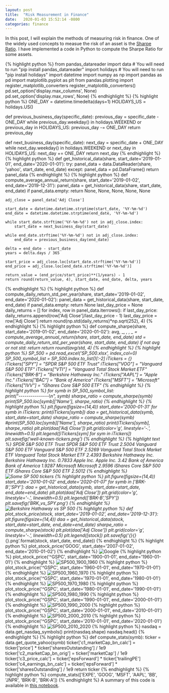 ```yaml
---
layout: post
title:  "Risk Measurement in Finance"
date:   2020-01-03 15:52:14 -0800
categories: finance
---
```

<!---
A tribute to a great man who died on this day but whose legacy would never die. 

<img src="rose.jpeg" align="middle" width="256">

--->
In this post, I will explain the methods of measuring risk in finance. One of the widely used concepts to measue the risk of an asset is the [Sharpe Ratio](https://en.wikipedia.org/wiki/Sharpe_ratio). I have implemented a code in Python to compute the Sharpe Ratio for some assets. 

{% highlight python %}
from pandas_datareader import data  # You will need to run "pip install pandas_datareader"
import holidays   # You will need to run "pip install holidays"
import datetime 
import numpy as np
import pandas as pd
import matplotlib.pyplot as plt
from pandas.plotting import register_matplotlib_converters
register_matplotlib_converters()
pd.set_option('display.max_columns', None)
pd.set_option('display.max_rows', None)
{% endhighlight %}
{% highlight python %}
ONE_DAY = datetime.timedelta(days=1)
HOLIDAYS_US = holidays.US()

def previous_business_day(specific_date):
    previous_day = specific_date - ONE_DAY
    while previous_day.weekday() in holidays.WEEKEND or previous_day in HOLIDAYS_US:
        previous_day -= ONE_DAY
    return previous_day

def next_business_day(specific_date):
    next_day = specific_date + ONE_DAY
    while next_day.weekday() in holidays.WEEKEND or next_day in HOLIDAYS_US:
        next_day += ONE_DAY
    return next_day
{% endhighlight %}
{% highlight python %}
def get_historical_data(share, start_date='2019-01-01', end_date='2020-01-01'):
    try:
        panel_data = data.DataReader(share, 'yahoo', start_date, end_date)
    except: 
        panel_data = pd.DataFrame()
    return panel_data
{% endhighlight %}
{% highlight python %}
def compute_average_annual_return(share, start_date='2019-01-02', end_date='2019-12-31'):
    panel_data = get_historical_data(share, start_date, end_date)
    if panel_data.empty:
        return None, None, None, None, None
    
    adj_close = panel_data['Adj Close']
    
    start_date = datetime.datetime.strptime(start_date, '%Y-%m-%d')
    end_date = datetime.datetime.strptime(end_date, '%Y-%m-%d')
    
    while start_date.strftime('%Y-%m-%d') not in adj_close.index: 
        start_date = next_business_day(start_date)
    
    while end_date.strftime('%Y-%m-%d') not in adj_close.index: 
        end_date = previous_business_day(end_date)
    
    delta = end_date - start_date
    years = delta.days / 365
    
    start_price = adj_close.loc[start_date.strftime('%Y-%m-%d')]
    end_price = adj_close.loc[end_date.strftime('%Y-%m-%d')]
    
    return_value = (end_price/start_price)**(1/years) - 1
    return round(return_value, 4), start_date, end_date, delta, years
{% endhighlight %}
{% highlight python %}
def compute_daily_return_std_per_year(share, start_date='2019-01-02', end_date='2020-01-02'):
    panel_data = get_historical_data(share, start_date, end_date)
    if panel_data.empty:
        return None
    last_day_price = None
    daily_returns = [] 
    for index, row in panel_data.iterrows():
        if last_day_price:
            daily_returns.append(row['Adj Close']/last_day_price - 1)
        last_day_price = row['Adj Close']
    return round(np.std(daily_returns)*np.sqrt(252), 4)
{% endhighlight %}
{% highlight python %}
def compute_sharpe(share, start_date='2019-01-02', end_date='2020-01-02'):
    avg, _, _, _, _ = compute_average_annual_return(share, start_date, end_date)
    std = compute_daily_return_std_per_year(share, start_date, end_date)
    if not avg or not std:
        return
    return round(avg/std, 4)
{% endhighlight %}
{% highlight python %}
SP_500 = pd.read_excel('SP_500.xlsx', index_col=0)
SP_500_symbol_list = SP_500.index.to_list()[:-2]
iTickers = {}
iTickers["SPY"] = "SPDR S&P 500 ETF Trust"
iTickers["VOO"] = "Vanguard S&P 500 ETF"
iTickers["VTI"] = "Vanguard Total Stock Market ETF"
iTickers["BRK-B"] = "Berkshire Hathaway Inc."
iTickers["AAPL"] = "Apple Inc."
iTickers["BAC"] = "Bank of America"
iTickers["MSFT"] = "Microsoft"
iTickers["IVV"] = "iShares Core S&P 500 ETF"
{% endhighlight %}
{% highlight python %}
for symb in SP_500_symbol_list:  
    print("---------------\n", symb)
    sharpe_ratio = compute_sharpe(symb)
    print(SP_500.loc[symb]['Name'], sharpe_ratio)
{% endhighlight %}
{% highlight python %}
plt.figure(figsize=(14,4))
start_date='2000-01-31' 
for symb in iTickers:
    print(iTickers[symb])
    daa = get_historical_data(symb, start_date=start_date)
    sharpe_ratio = compute_sharpe(symb)
    #print(SP_500.loc[symb]['Name'], sharpe_ratio)
    print(iTickers[symb], sharpe_ratio)
    plt.plot(daa['Adj Close'])
    plt.grid(color='g', linestyle='-.', linewidth=0.5)
plt.legend([iTickers[sym] for sym in iTickers])
plt.savefig('well-known-tickers.png')
{% endhighlight %}
{% highlight text %}
SPDR S&P 500 ETF Trust
SPDR S&P 500 ETF Trust 2.5004
Vanguard S&P 500 ETF
Vanguard S&P 500 ETF 2.5269
Vanguard Total Stock Market ETF
Vanguard Total Stock Market ETF 2.4393
Berkshire Hathaway Inc.
Berkshire Hathaway Inc. 0.7833
Apple Inc.
Apple Inc. 3.42
Bank of America
Bank of America 1.9287
Microsoft
Microsoft 2.9596
iShares Core S&P 500 ETF
iShares Core S&P 500 ETF 2.5012
{% endhighlight %}
![Some SP 500 tickers](well-known-tickers.png)
{% highlight python %}
plt.figure(figsize=(14,4))
start_date='2010-01-02' 
end_date='2020-01-07' 
for symb in ['BRK-B','SPY']:
    daa = get_historical_data(symb, start_date=start_date, end_date=end_date)
    plt.plot(daa['Adj Close'])
    plt.grid(color='g', linestyle='-.', linewidth=0.5)
plt.legend(['BRK-B','SPY'])
plt.savefig('BRK_vs_SPY.png')
{% endhighlight %}
![Berkshire Hathaway vs SP 500](BRK_vs_SPY.png)
{% highlight python %}
def plot_stock_price(stock, start_date='2019-01-02', end_date='2019-12-31'):
    plt.figure(figsize=(14,4))
    daa = get_historical_data(stock, start_date=start_date, end_date=end_date)
    sharpe_ratio = compute_sharpe(stock)
    plt.plot(daa['Adj Close'])
    plt.grid(color='g', linestyle='-.', linewidth=0.5)
    plt.legend([stock])
    plt.savefig('{}_{}_{}.png'.format(stock, start_date, end_date))
{% endhighlight %}
{% highlight python %}
plot_stock_price('GOOG', start_date='2007-01-02', end_date='2010-01-02')
{% endhighlight %}
![Google](GOOG_2007-01-02_2010-01-02.png)
{% highlight python %}
plot_stock_price('^GSPC', start_date='1900-01-01', end_date='1960-01-01')
{% endhighlight %}
![SP500_1900_1960](^GSPC_1900-01-01_1960-01-01.png)
{% highlight python %}
plot_stock_price('^GSPC', start_date='1960-01-01', end_date='1970-01-01')
{% endhighlight %}
![SP500_1960_1970](^GSPC_1960-01-01_1970-01-01.png)
{% highlight python %}
plot_stock_price('^GSPC', start_date='1970-01-01', end_date='1980-01-01')
{% endhighlight %}
![SP500_1970_1980](^GSPC_1970-01-01_1980-01-01.png)
{% highlight python %}
plot_stock_price('^GSPC', start_date='1980-01-01', end_date='1990-01-01')
{% endhighlight %}
![SP500_1980_1990](^GSPC_1980-01-01_1990-01-01.png)
{% highlight python %}
plot_stock_price('^GSPC', start_date='1990-01-01', end_date='2000-01-01')
{% endhighlight %}
![SP500_1990_2000](^GSPC_1990-01-01_2000-01-01.png)
{% highlight python %}
plot_stock_price('^GSPC', start_date='2000-01-01', end_date='2010-01-01')
{% endhighlight %}
![SP500_2000_2010](^GSPC_2000-01-01_2010-01-01.png)
{% highlight python %}
plot_stock_price('^GSPC', start_date='2010-01-01', end_date='2020-01-01')
{% endhighlight %}
![SP500_2010_2020](^GSPC_2010-01-01_2020-01-01.png)
{% highlight python %}
nasdaq = data.get_nasdaq_symbols()
print(nasdaq.shape)
nasdaq.head()
{% endhighlight %}
{% highlight python %}
def compute_stats(symb):
    ticker = data.get_quote_yahoo(symb) 
    ticker['c1_marketCap_bn_calc'] = ticker['price'] * ticker['sharesOutstanding'] / 1e9
    ticker['c2_marketCap_bn_orig'] = ticker['marketCap'] / 1e9
    ticker['c3_price_calc'] = ticker['epsForward'] * ticker['trailingPE']
    ticker['c4_earnings_bn_calc'] = ticker['epsForward'] * ticker['sharesOutstanding'] / 1e9
    return ticker
{% endhighlight %}
{% highlight python %}
compute_stats(['EXPE', 'GOOG', 'MSFT', 'AAPL', 'BB', 'JNPR', 'BRK-B', 'BRK-A'])
{% endhighlight %}
A summary of this code is available in [this notebook](https://github.com/kiskani/kiskani.github.io/blob/master/finance/2020/01/03/Finance-Notebook-1.ipynb).

